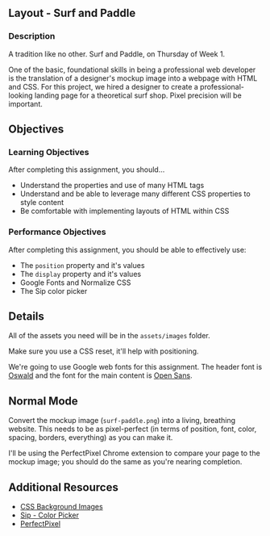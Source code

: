 ## Layout - Surf and Paddle

### Description

A tradition like no other. Surf and Paddle, on Thursday of Week 1.

One of the basic, foundational skills in being a professional web developer is the translation of a designer's mockup image into a webpage with HTML and CSS. For this project, we hired a designer to create a professional-looking landing page for a theoretical surf shop. Pixel precision will be important.

## Objectives

### Learning Objectives

After completing this assignment, you should...

* Understand the properties and use of many HTML tags
* Understand and be able to leverage many different CSS properties to style content
* Be comfortable with implementing layouts of HTML within CSS

### Performance Objectives

After completing this assignment, you should be able to effectively use:

* The `position` property and it's values
* The `display` property and it's values
* Google Fonts and Normalize CSS
* The Sip color picker

## Details

All of the assets you need will be in the `assets/images` folder.

Make sure you use a CSS reset, it'll help with positioning.

We're going to use Google web fonts for this assignment. The header font is [Oswald](https://www.google.com/fonts#UsePlace:use/Collection:Oswald) and the font for the main content is [Open Sans](https://www.google.com/fonts#UsePlace:use/Collection:Open+Sans).

## Normal Mode

Convert the mockup image (`surf-paddle.png`) into a living, breathing website. This needs to be as pixel-perfect (in terms of position, font, color, spacing, borders, everything) as you can make it.

I'll be using the PerfectPixel Chrome extension to compare your page to the mockup image; you should do the same as you're nearing completion. 

## Additional Resources

* [CSS Background Images](https://developer.mozilla.org/en-US/docs/Web/CSS/background-image)
* [Sip - Color Picker](http://theolabrothers.com/sip/)
* [PerfectPixel](http://www.welldonecode.com/perfectpixel/)
